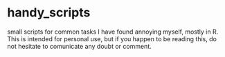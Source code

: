 # handy_scripts
small scripts for common tasks I have found annoying myself, mostly in R. This is intended for personal use, but
if you happen to be reading this, do not hesitate to comunicate any doubt or comment.
